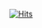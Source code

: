[![Hits](https://hits.seeyoufarm.com/api/count/incr/badge.svg?url=https%3A%2F%2Fgithub.com%2FAnatolyKolbasin&count_bg=%2379C83D&title_bg=%23555555&icon=&icon_color=%23E7E7E7&title=hits&edge_flat=false)](https://hits.seeyoufarm.com)


<!---
AnatolyKolbasin/AnatolyKolbasin is a ✨ special ✨ repository because its `README.md` (this file) appears on your GitHub profile.
You can click the Preview link to take a look at your changes.
--->
